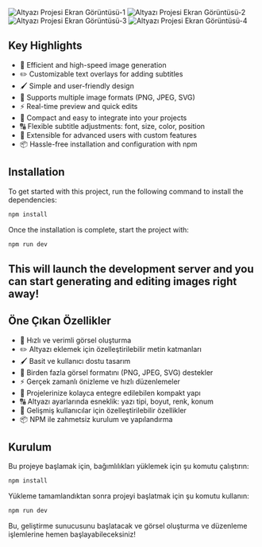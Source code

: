 ![Altyazı Projesi Ekran Görüntüsü-1](https://github.com/user-attachments/assets/e66a3757-1f13-4c43-99af-f0d8b99cfdf8)
![Altyazı Projesi Ekran Görüntüsü-2](https://github.com/user-attachments/assets/0e173dc8-fa88-4ca0-920b-1b8a10c26683)
![Altyazı Projesi Ekran Görüntüsü-3](https://github.com/user-attachments/assets/e74257a7-0bc6-4335-b6a2-7e05f3554e0b)
![Altyazı Projesi Ekran Görüntüsü-4](https://github.com/user-attachments/assets/3d30e758-9181-474e-a847-3d03b2626ea7)

## Key Highlights
- 🎯 Efficient and high-speed image generation
- ✏️ Customizable text overlays for adding subtitles
- 🖌️ Simple and user-friendly design
- 🌈 Supports multiple image formats (PNG, JPEG, SVG)
- ⚡ Real-time preview and quick edits
- 🧰 Compact and easy to integrate into your projects
- 🔠 Flexible subtitle adjustments: font, size, color, position
- 🔧 Extensible for advanced users with custom features
- 📦 Hassle-free installation and configuration with npm

## Installation

To get started with this project, run the following command to install the dependencies:
```bash
npm install
```
Once the installation is complete, start the project with:
```bash
npm run dev
```
This will launch the development server and you can start generating and editing images right away!
-------------------------------
## Öne Çıkan Özellikler

- 🎯 Hızlı ve verimli görsel oluşturma
- ✏️ Altyazı eklemek için özelleştirilebilir metin katmanları
- 🖌️ Basit ve kullanıcı dostu tasarım
- 🌈 Birden fazla görsel formatını (PNG, JPEG, SVG) destekler
- ⚡ Gerçek zamanlı önizleme ve hızlı düzenlemeler
- 🧰 Projelerinize kolayca entegre edilebilen kompakt yapı
- 🔠 Altyazı ayarlarında esneklik: yazı tipi, boyut, renk, konum
- 🔧 Gelişmiş kullanıcılar için özelleştirilebilir özellikler
- 📦 NPM ile zahmetsiz kurulum ve yapılandırma

## Kurulum

Bu projeye başlamak için, bağımlılıkları yüklemek için şu komutu çalıştırın:
```bash
npm install
```
Yükleme tamamlandıktan sonra projeyi başlatmak için şu komutu kullanın:
```bash
npm run dev
```
Bu, geliştirme sunucusunu başlatacak ve görsel oluşturma ve düzenleme işlemlerine hemen başlayabileceksiniz!


  
